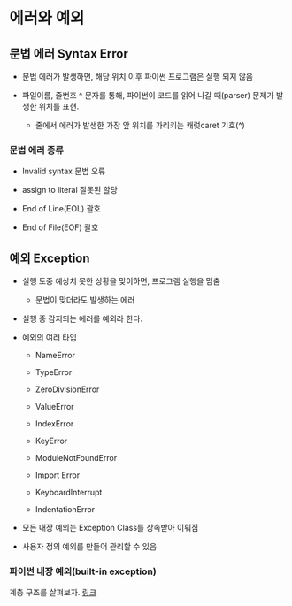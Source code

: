 # 에러와 예외

## 문법 에러 Syntax Error

- 문법 에러가 발생하면, 해당 위치 이후 파이썬 프로그램은 실행 되지 않음

- 파일이름, 줄번호 ^ 문자를 통해, 파이썬이 코드를 읽어 나갈 때(parser) 문제가 발생한 위치를 표현. 

    - 줄에서 에러가 발생한 가장 앞 위치를 가리키는 캐럿caret 기호(^)

### 문법 에러 종류

- Invalid syntax 문법 오류

- assign to literal 잘못된 할당

- End of Line(EOL) 괄호

- End of File(EOF) 괄호

## 예외 Exception

- 실행 도중 예상치 못한 상황을 맞이하면, 프로그램 실행을 멈춤

    - 문법이 맞더라도 발생하는 에러

- 실행 중 감지되는 에러를 예외라 한다.

- 예외의 여러 타입

    - NameError

    - TypeError 

    - ZeroDivisionError

    - ValueError

    - IndexError

    - KeyError

    - ModuleNotFoundError

    - Import Error

    - KeyboardInterrupt

    - IndentationError

- 모든 내장 예외는 Exception Class를 상속받아 이뤄짐

- 사용자 정의 예외를 만들어 관리할 수 있음

### 파이썬 내장 예외(built-in exception)

계층 구조를 살펴보자. [링크](https://docs.python.org/ko/3/library/exceptions.html#exception-hierarchy)